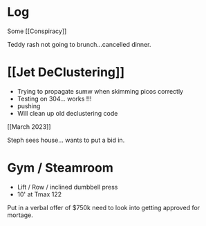 



# Log

Some [[Conspiracy]]

Teddy rash not going to brunch...cancelled dinner.
# [[Jet DeClustering]]
- Trying to propagate sumw when skimming picos correctly
- Testing on 304... works !!!
- pushing 
- Will clean up old declustering code

[[March 2023]]

Steph sees house... wants to put a bid in.

# Gym / Steamroom
- Lift / Row / inclined dumbbell press
- 10' at Tmax 122

Put in a verbal offer of $750k need to look into getting approved for mortage.
